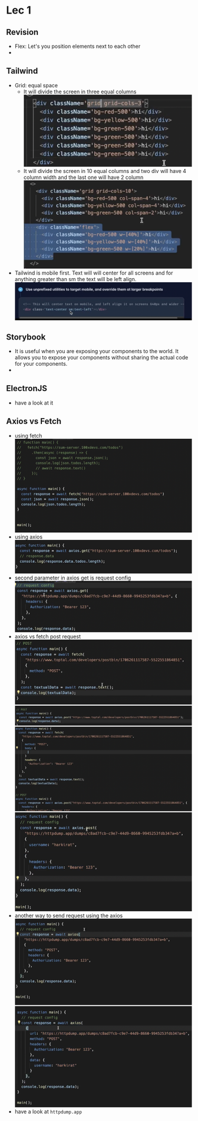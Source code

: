# Lec 1

## Revision

- Flex: Let's you position elements next to each other
-

## Tailwind

- Grid: equal space
  - It will divide the screen in three equal columns
    ![alt text](img/image.png)
  - It will divide the screen in 10 equal columns and two div will have 4 column width and the last one will have 2 column
    ![alt text](img/image-1.png)
- Tailwind is mobile first. Text will will center for all screens and for anything greater than sm the text will be left align.
  ![alt text](img/image-2.png)

## Storybook

- It is useful when you are exposing your components to the world. It allows you to expose your components without sharing the actual code for your components.
-

## ElectronJS

- have a look at it

## Axios vs Fetch

- using fetch
  ![alt text](img/image-3.png)
- using axios
  ![alt text](img/image-4.png)
- second parameter in axios get is request config
  ![alt text](img/image-8.png)
- axios vs fetch post request
  ![alt text](img/image-5.png)
  ![alt text](img/image-6.png)
  ![alt text](img/image-7.png)
  ![alt text](img/image-9.png)
- another way to send request using the axios
  ![alt text](img/image-10.png)
  ![alt text](img/image-11.png)
- have a look at `httpdump.app`
